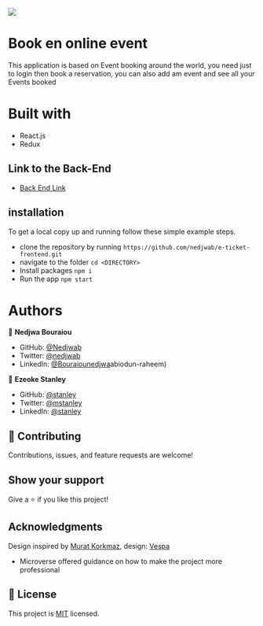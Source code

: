 ![](https://img.shields.io/badge/Microverse-blueviolet)
# Book en online event
This application is based on Event booking around the world, you need just to login then book a reservation, you can also add am event and see all your Events booked

# Built with
- React.js
- Redux

## Link to the Back-End

- [Back End Link](https://github.com/brahimdidi/E-ticket-Api)

## installation

To get a local copy up and running follow these simple example steps.

- clone the repository by running
  ``` https://github.com/nedjwab/e-ticket-frontend.git ```
- navigate to the folder
  ``` cd <DIRECTORY> ```
- Install packages
  ``` npm i ```
- Run the app
  ``` npm start ```

# Authors

👤 **Nedjwa Bouraiou**

- GitHub: [@Nedjwab](https://github.com/nedjwab)
- Twitter: [@nedjwab](https://twitter.com/ned_jwa)
- LinkedIn: [@Bouraiounedjwa](https://www.linkedin.com/feed/)abiodun-raheem)

👤 **Ezeoke Stanley**

- GitHub: [@stanley](https://github.com/stanleeeeee)
- Twitter: [@mstanley](https://twitter.com/mstanmega89)
- LinkedIn: [@stanley](https://www.linkedin.com/in/stanley-ezeoke/)

## :handshake: Contributing
Contributions, issues, and feature requests are welcome!
## Show your support
Give a :star:️ if you like this project!
## Acknowledgments
Design inspired by [Murat Korkmaz](https://www.behance.net/muratk), design: [Vespa](https://www.behance.net/gallery/26425031/Vespa-Responsive-Redesign)

- Microverse offered guidance on how to make the project more professional

## 📝 License

This project is [MIT](./LICENSE) licensed.

